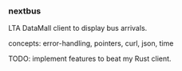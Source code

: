### nextbus

LTA DataMall client to display bus arrivals.

concepts: error-handling, pointers, curl, json, time

TODO: implement features to beat my Rust client.
